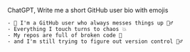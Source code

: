 ChatGPT, Write me a short GitHub user bio with emojis

~~~
- 🤯 I'm a GitHub user who always messes things up 🤦‍♂️ 
- Everything I touch turns to chaos 💥 
- My repos are full of broken code 🤖 
- and I'm still trying to figure out version control 🤷‍♂️
~~~
